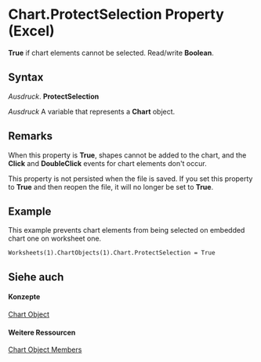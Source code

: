 
# Chart.ProtectSelection Property (Excel)

 **True** if chart elements cannot be selected. Read/write **Boolean**.


## Syntax

 _Ausdruck_. **ProtectSelection**

 _Ausdruck_ A variable that represents a **Chart** object.


## Remarks

When this property is  **True**, shapes cannot be added to the chart, and the **Click** and **DoubleClick** events for chart elements don't occur.

This property is not persisted when the file is saved. If you set this property to  **True** and then reopen the file, it will no longer be set to **True**.


## Example

This example prevents chart elements from being selected on embedded chart one on worksheet one.


```
Worksheets(1).ChartObjects(1).Chart.ProtectSelection = True
```


## Siehe auch


#### Konzepte


[Chart Object](179c32ce-49bd-6f36-ea12-89fb5443f3ea.md)
#### Weitere Ressourcen


[Chart Object Members](http://msdn.microsoft.com/library/a3f8ac44-02d6-6f3f-b5e0-23f4bd5d6baf%28Office.15%29.aspx)